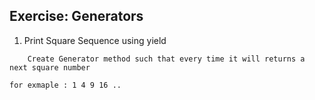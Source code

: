 ## Exercise: Generators

1. Print Square Sequence using yield


```
    Create Generator method such that every time it will returns a next square number

for exmaple : 1 4 9 16 ..

     
```



